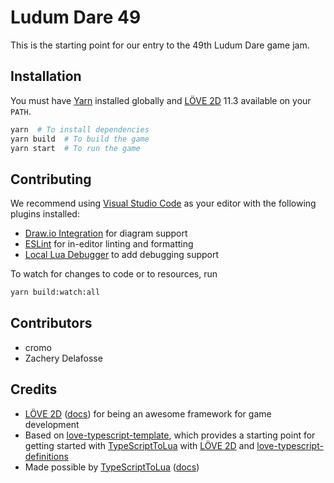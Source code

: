 # Ludum Dare 49

This is the starting point for our entry to the 49th Ludum Dare game jam.

## Installation

You must have [Yarn](https://www.npmjs.com/package/yarn) installed globally and [LÖVE 2D](https://love2d.org/) 11.3 available on your `PATH`.

```bash
yarn  # To install dependencies
yarn build  # To build the game
yarn start  # To run the game
```

## Contributing

We recommend using [Visual Studio Code](https://code.visualstudio.com/) as your editor with the following plugins installed:

- [Draw.io Integration](https://marketplace.visualstudio.com/items?itemName=hediet.vscode-drawio) for diagram support
- [ESLint](https://marketplace.visualstudio.com/items?itemName=dbaeumer.vscode-eslint) for in-editor linting and formatting
- [Local Lua Debugger](https://marketplace.visualstudio.com/items?itemName=tomblind.local-lua-debugger-vscode) to add debugging support

To watch for changes to code or to resources, run

```bash
yarn build:watch:all
```

## Contributors

- cromo
- Zachery Delafosse

## Credits

- [LÖVE 2D](https://love2d.org/) ([docs](https://love2d.org/wiki/Main_Page)) for being an awesome framework for game development
- Based on [love-typescript-template](https://github.com/hazzard993/love-typescript-template), which provides a starting point for getting started with [TypeScriptToLua](https://github.com/TypeScriptToLua/TypeScriptToLua) with [LÖVE 2D](https://love2d.org/) and [love-typescript-definitions](https://github.com/hazzard993/love-typescript-definitions)
- Made possible by [TypeScriptToLua](https://github.com/TypeScriptToLua/TypeScriptToLua) ([docs](https://typescripttolua.github.io/docs/getting-started))
